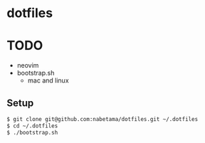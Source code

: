 # dotfiles

# TODO

- neovim
- bootstrap.sh
    - mac and linux

## Setup

```sh
$ git clone git@github.com:nabetama/dotfiles.git ~/.dotfiles
$ cd ~/.dotfiles
$ ./bootstrap.sh
```
